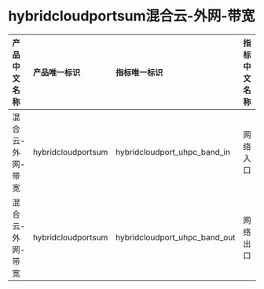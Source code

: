 # hybridcloudportsum混合云-外网-带宽

|产品中文名称|产品唯一标识|指标唯一标识|指标中文名称|单位|备注|
|:----|:----|:----|:----|:----|:----|
|混合云-外网-带宽|hybridcloudportsum|hybridcloudport_uhpc_band_in|网络入口|bps| |
|混合云-外网-带宽|hybridcloudportsum|hybridcloudport_uhpc_band_out|网络出口|bps| |
